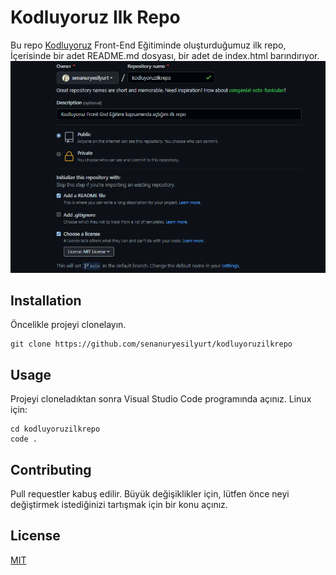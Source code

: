 # Kodluyoruz Ilk Repo

Bu repo [Kodluyoruz](https://www.kodluyoruz.org/) Front-End Eğitiminde oluşturduğumuz ilk repo, İçerisinde bir adet README.md dosyası, bir adet de index.html barındırıyor.  
![repo.png](https://github.com/senanuryesilyurt/kodluyoruzilkrepo/blob/main/img/repo.png)

## Installation

Öncelikle projeyi clonelayın.

    git clone https://github.com/senanuryesilyurt/kodluyoruzilkrepo 

## Usage

Projeyi cloneladıktan sonra Visual Studio Code programında açınız.
Linux için:

    cd kodluyoruzilkrepo  
    code . 

## Contributing
 
Pull requestler kabuş edilir. Büyük değişiklikler için, lütfen önce neyi değiştirmek istediğinizi tartışmak için bir konu açınız.

## License
[MIT](https://choosealicense.com/licenses/mit/)

